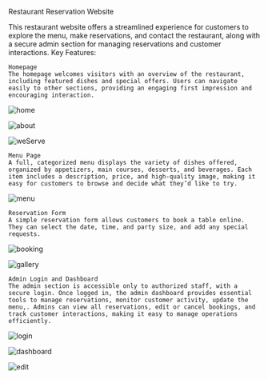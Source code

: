 Restaurant Reservation Website

This restaurant website offers a streamlined experience for customers to explore the menu, make reservations, and contact the restaurant, along with a secure admin section for managing reservations and customer interactions.
Key Features:

    Homepage
    The homepage welcomes visitors with an overview of the restaurant, including featured dishes and special offers. Users can navigate easily to other sections, providing an engaging first impression and encouraging interaction.
    
![home](https://github.com/user-attachments/assets/4c71102f-f1f5-4cd2-9cf8-f7c63b6f166d)

![about](https://github.com/user-attachments/assets/036edea1-47d1-4a4e-bfea-9330905333c3)

![weServe](https://github.com/user-attachments/assets/26a3facb-49d6-477e-a2b9-594a34b81769)

    Menu Page
    A full, categorized menu displays the variety of dishes offered, organized by appetizers, main courses, desserts, and beverages. Each item includes a description, price, and high-quality image, making it easy for customers to browse and decide what they’d like to try.
   ![menu](https://github.com/user-attachments/assets/01e6a509-75f7-4ee7-a0de-db9482304f2d)
   
    Reservation Form
    A simple reservation form allows customers to book a table online. They can select the date, time, and party size, and add any special requests. 
![booking](https://github.com/user-attachments/assets/e49acbaa-bb99-4cc5-a461-b6da73d1bd62)

![gallery](https://github.com/user-attachments/assets/77621685-d0b8-452d-a6cb-10cff8c2b636)

    Admin Login and Dashboard
    The admin section is accessible only to authorized staff, with a secure login. Once logged in, the admin dashboard provides essential tools to manage reservations, monitor customer activity, update the menu,. Admins can view all reservations, edit or cancel bookings, and track customer interactions, making it easy to manage operations efficiently.

![login](https://github.com/user-attachments/assets/51ccb586-6478-496f-95c0-25ca8ea80e2f)

![dashboard](https://github.com/user-attachments/assets/655a96e9-0ffe-4fad-8668-20c0d4673caf)

![edit](https://github.com/user-attachments/assets/9da5d839-bd76-41fe-b876-b00ce3f1bcf3)




